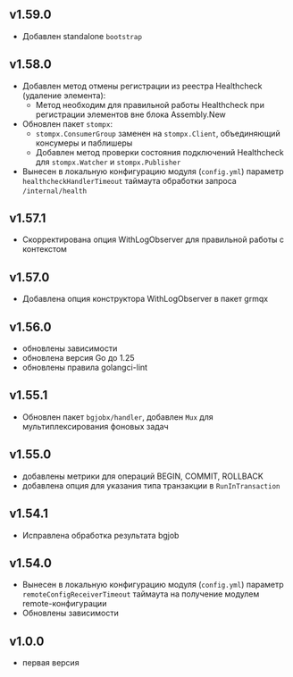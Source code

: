 ## v1.59.0
* Добавлен standalone `bootstrap`
## v1.58.0
* Добавлен метод отмены регистрации из реестра Healthcheck (удаление элемента):
    * Метод необходим для правильной работы Healthcheck при регистрации элементов вне блока Assembly.New
* Обновлен пакет `stompx`:
    * `stompx.ConsumerGroup` заменен на `stompx.Client`, объединяющий консумеры и паблишеры
    * Добавлен метод проверки состояния подключений Healthcheck для `stompx.Watcher` и `stompx.Publisher`
* Вынесен в локальную конфигурацию модуля (`config.yml`) параметр `healthcheckHandlerTimeout` таймаута
  обработки запроса `/internal/health`
## v1.57.1
* Скорректирована опция WithLogObserver для правильной работы с контекстом
## v1.57.0
* Добавлена опция конструктора WithLogObserver в пакет grmqx
## v1.56.0
* обновлены зависимости
* обновлена версия Go до 1.25
* обновлены правила golangci-lint
## v1.55.1
* Обновлен пакет `bgjobx/handler`, добавлен `Mux` для мультиплексирования фоновых задач
## v1.55.0
* добавлены метрики для операций BEGIN, COMMIT, ROLLBACK
* добавлена опция для указания типа транзакции в `RunInTransaction`
## v1.54.1
* Исправлена обработка результата bgjob
## v1.54.0
* Вынесен в локальную конфигурацию модуля (`config.yml`) параметр `remoteConfigReceiverTimeout` таймаута 
на получение модулем remote-конфигурации
* Обновлены зависимости
## v1.0.0
* первая версия